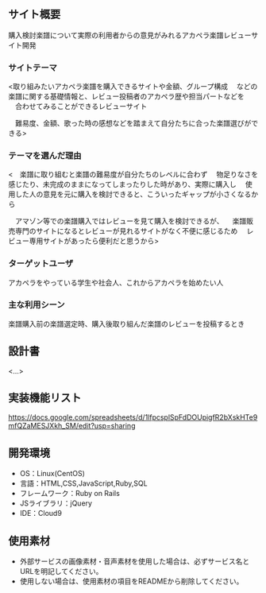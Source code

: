 # <Accasco review>

## サイト概要
購入検討楽譜について実際の利用者からの意見がみれるアカペラ楽譜レビューサイト開発

### サイトテーマ
<取り組みたいアカペラ楽譜を購入できるサイトや金額、グループ構成
　などの楽譜に関する基礎情報と、レビュー投稿者のアカペラ歴や担当パートなどを
　合わせてみることができるレビューサイト

　難易度、金額、歌った時の感想などを踏まえて自分たちに合った楽譜選びができる>

### テーマを選んだ理由
<　楽譜に取り組むと楽譜の難易度が自分たちのレベルに合わず
　物足りなさを感じたり、未完成のままになってしまったりした時があり、実際に購入し
　使用した人の意見を元に購入を検討できると、こういったギャップが小さくなるから

　アマゾン等での楽譜購入ではレビューを見て購入を検討できるが、
　楽譜販売専門のサイトになるとレビューが見れるサイトがなく不便に感じるため
　レビュー専用サイトがあったら便利だと思うから>

### ターゲットユーザ
アカペラをやっている学生や社会人、これからアカペラを始めたい人

### 主な利用シーン
楽譜購入前の楽譜選定時、購入後取り組んだ楽譜のレビューを投稿するとき

## 設計書
<...>

## 実装機能リスト
https://docs.google.com/spreadsheets/d/1lfpcsplSpFdDOUpigfR2bXskHTe9mfQZaMESJXkh_SM/edit?usp=sharing

## 開発環境
- OS：Linux(CentOS)
- 言語：HTML,CSS,JavaScript,Ruby,SQL
- フレームワーク：Ruby on Rails
- JSライブラリ：jQuery
- IDE：Cloud9

## 使用素材
- 外部サービスの画像素材・音声素材を使用した場合は、必ずサービス名とURLを明記してください。
- 使用しない場合は、使用素材の項目をREADMEから削除してください。